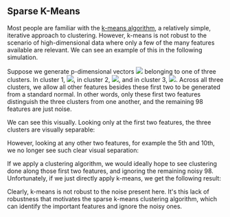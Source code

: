 ## Sparse K-Means

Most people are familiar with the [k-means algorithm](https://towardsdatascience.com/k-means-clustering-algorithm-applications-evaluation-methods-and-drawbacks-aa03e644b48a), a relatively simple, iterative approach to clustering. However, k-means is not robust to the scenario of high-dimensional data where only a few of the many features available are relevant. We can see an example of this in the following simulation. 

Suppose we generate p-dimensional vectors <img src="https://render.githubusercontent.com/render/math?math=\boldsymbol{y}_i = (x_{i1}, \ldots, x_{i100})"> belonging to one of three clusters. In cluster 1, <img src="https://render.githubusercontent.com/render/math?math=x_{i1},x_{i2} \sim \mathcal{N}(0,1)">, in cluster 2, <img src="https://render.githubusercontent.com/render/math?math=x_{i1},x_{i2} \sim \mathcal{N}(2,1)">, and in cluster 3, <img src="https://render.githubusercontent.com/render/math?math=x_{i1},x_{i2} \sim \mathcal{N}(-1,1)">. Across all three clusters, we allow all other features besides these first two to be generated from a standard normal. In other words, only these first two features distinguish the three clusters from one another, and the remaining 98 features are just noise. 

We can see this visually. Looking only at the first two features, the three clusters are visually separable: 

However, looking at any other two features, for example the 5th and 10th, we no longer see such clear visual separation:

If we apply a clustering algorithm, we would ideally hope to see clustering done along those first two features, and ignoring the remaining noisy 98. Unfortunately, if we just directly apply k-means, we get the following result:


Clearly, k-means is not robust to the noise present here. It's this lack of robustness that motivates the sparse k-means clustering algorithm, which can identify the important features and ignore the noisy ones.
